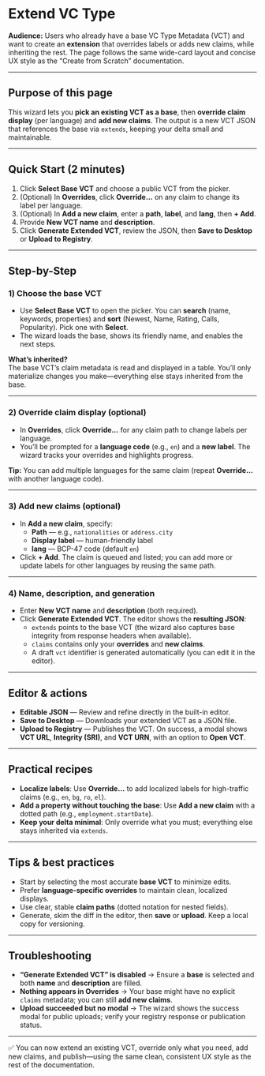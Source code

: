 # Extend VC Type

**Audience:** Users who already have a base VC Type Metadata (VCT) and want to create an **extension** that overrides labels or adds new claims, while inheriting the rest. The page follows the same wide-card layout and concise UX style as the “Create from Scratch” documentation.

---

## Purpose of this page

This wizard lets you **pick an existing VCT as a base**, then **override claim display** (per language) and **add new claims**. The output is a new VCT JSON that references the base via `extends`, keeping your delta small and maintainable.

---

## Quick Start (2 minutes)

1. Click **Select Base VCT** and choose a public VCT from the picker.  
2. (Optional) In **Overrides**, click **Override…** on any claim to change its label per language.  
3. (Optional) In **Add a new claim**, enter a **path**, **label**, and **lang**, then **+ Add**.  
4. Provide **New VCT name** and **description**.  
5. Click **Generate Extended VCT**, review the JSON, then **Save to Desktop** or **Upload to Registry**.

---

## Step-by-Step

### 1) Choose the base VCT
- Use **Select Base VCT** to open the picker. You can **search** (name, keywords, properties) and **sort** (Newest, Name, Rating, Calls, Popularity). Pick one with **Select**.  
- The wizard loads the base, shows its friendly name, and enables the next steps.

**What’s inherited?**  
The base VCT’s claim metadata is read and displayed in a table. You’ll only materialize changes you make—everything else stays inherited from the base.

---

### 2) Override claim display (optional)
- In **Overrides**, click **Override…** for any claim path to change labels per language.  
- You’ll be prompted for a **language code** (e.g., `en`) and a **new label**. The wizard tracks your overrides and highlights progress.

**Tip:** You can add multiple languages for the same claim (repeat **Override…** with another language code).

---

### 3) Add new claims (optional)
- In **Add a new claim**, specify:
  - **Path** — e.g., `nationalities` or `address.city`  
  - **Display label** — human-friendly label  
  - **lang** — BCP-47 code (default `en`)  
- Click **+ Add**. The claim is queued and listed; you can add more or update labels for other languages by reusing the same path.

---

### 4) Name, description, and generation
- Enter **New VCT name** and **description** (both required).  
- Click **Generate Extended VCT**. The editor shows the **resulting JSON**:
  - `extends` points to the base VCT (the wizard also captures base integrity from response headers when available).  
  - `claims` contains only your **overrides** and **new claims**.  
  - A draft `vct` identifier is generated automatically (you can edit it in the editor).

---

## Editor & actions

- **Editable JSON** — Review and refine directly in the built-in editor.  
- **Save to Desktop** — Downloads your extended VCT as a JSON file.  
- **Upload to Registry** — Publishes the VCT. On success, a modal shows **VCT URL**, **Integrity (SRI)**, and **VCT URN**, with an option to **Open VCT**.

---

## Practical recipes

- **Localize labels**: Use **Override…** to add localized labels for high-traffic claims (e.g., `en`, `bg`, `ro`, `el`).  
- **Add a property without touching the base**: Use **Add a new claim** with a dotted path (e.g., `employment.startDate`).  
- **Keep your delta minimal**: Only override what you must; everything else stays inherited via `extends`.

---

## Tips & best practices

- Start by selecting the most accurate **base VCT** to minimize edits.  
- Prefer **language-specific overrides** to maintain clean, localized displays.  
- Use clear, stable **claim paths** (dotted notation for nested fields).  
- Generate, skim the diff in the editor, then **save** or **upload**. Keep a local copy for versioning.

---

## Troubleshooting

- **“Generate Extended VCT” is disabled** → Ensure a **base** is selected and both **name** and **description** are filled.  
- **Nothing appears in Overrides** → Your base might have no explicit `claims` metadata; you can still **add new claims**.  
- **Upload succeeded but no modal** → The wizard shows the success modal for public uploads; verify your registry response or publication status.

---

✅ You can now extend an existing VCT, override only what you need, add new claims, and publish—using the same clean, consistent UX style as the rest of the documentation.
